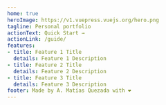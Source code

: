 ```yaml
---
home: true
heroImage: https://v1.vuepress.vuejs.org/hero.png
tagline: Personal portfolio
actionText: Quick Start →
actionLink: /guide/
features:
- title: Feature 1 Title
  details: Feature 1 Description
- title: Feature 2 Title
  details: Feature 2 Description
- title: Feature 3 Title
  details: Feature 3 Description
footer: Made by A. Matías Quezada with ❤️
---
```

